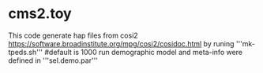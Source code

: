 # cms2.toy

This code generate hap files from cosi2 https://software.broadinstitute.org/mpg/cosi2/cosidoc.html
by runing 
'''mk-tpeds.sh'''
#default is 1000 run
demographic model and meta-info were defined in 
'''sel.demo.par'''

